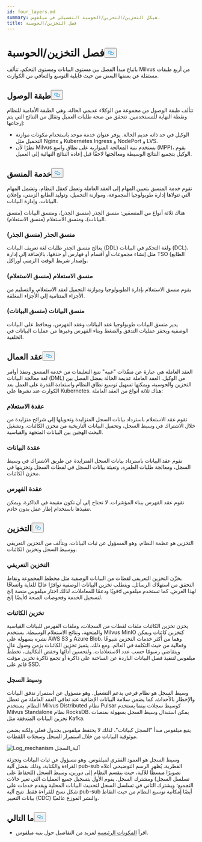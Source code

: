 ```yaml
---
id: four_layers.md
summary: هيكل التخزين/التخزين/الحوسبة التفصيلي في ميلفوس.
title: فصل التخزين/الحوسبة
---
```

<h1 id="StorageComputing-Disaggregation" class="common-anchor-header">فصل التخزين/الحوسبة<button data-href="#StorageComputing-Disaggregation" class="anchor-icon" translate="no">
      <svg translate="no"
        aria-hidden="true"
        focusable="false"
        height="20"
        version="1.1"
        viewBox="0 0 16 16"
        width="16"
      >
        <path
          fill="#0092E4"
          fill-rule="evenodd"
          d="M4 9h1v1H4c-1.5 0-3-1.69-3-3.5S2.55 3 4 3h4c1.45 0 3 1.69 3 3.5 0 1.41-.91 2.72-2 3.25V8.59c.58-.45 1-1.27 1-2.09C10 5.22 8.98 4 8 4H4c-.98 0-2 1.22-2 2.5S3 9 4 9zm9-3h-1v1h1c1 0 2 1.22 2 2.5S13.98 12 13 12H9c-.98 0-2-1.22-2-2.5 0-.83.42-1.64 1-2.09V6.25c-1.09.53-2 1.84-2 3.25C6 11.31 7.55 13 9 13h4c1.45 0 3-1.69 3-3.5S14.5 6 13 6z"
        ></path>
      </svg>
    </button></h1><p>باتباع مبدأ الفصل بين مستوى البيانات ومستوى التحكم، تتألف Milvus من أربع طبقات مستقلة عن بعضها البعض من حيث قابلية التوسع والتعافي من الكوارث.</p>
<h2 id="Access-layer" class="common-anchor-header">طبقة الوصول<button data-href="#Access-layer" class="anchor-icon" translate="no">
      <svg translate="no"
        aria-hidden="true"
        focusable="false"
        height="20"
        version="1.1"
        viewBox="0 0 16 16"
        width="16"
      >
        <path
          fill="#0092E4"
          fill-rule="evenodd"
          d="M4 9h1v1H4c-1.5 0-3-1.69-3-3.5S2.55 3 4 3h4c1.45 0 3 1.69 3 3.5 0 1.41-.91 2.72-2 3.25V8.59c.58-.45 1-1.27 1-2.09C10 5.22 8.98 4 8 4H4c-.98 0-2 1.22-2 2.5S3 9 4 9zm9-3h-1v1h1c1 0 2 1.22 2 2.5S13.98 12 13 12H9c-.98 0-2-1.22-2-2.5 0-.83.42-1.64 1-2.09V6.25c-1.09.53-2 1.84-2 3.25C6 11.31 7.55 13 9 13h4c1.45 0 3-1.69 3-3.5S14.5 6 13 6z"
        ></path>
      </svg>
    </button></h2><p>تتألف طبقة الوصول من مجموعة من الوكلاء عديمي الحالة، وهي الطبقة الأمامية للنظام ونقطة النهاية للمستخدمين. تتحقق من صحة طلبات العميل وتقلل من النتائج التي يتم إرجاعها:</p>
<ul>
<li>الوكيل في حد ذاته عديم الحالة. يوفر عنوان خدمة موحد باستخدام مكونات موازنة التحميل مثل Nginx و Kubernetes Ingress و NodePort و LVS.</li>
<li>نظرًا لأن Milvus يستخدم بنية المعالجة المتوازية على نطاق واسع (MPP)، يقوم الوكيل بتجميع النتائج الوسيطة ومعالجتها لاحقًا قبل إعادة النتائج النهائية إلى العميل.</li>
</ul>
<h2 id="Coordinator-service" class="common-anchor-header">خدمة المنسق<button data-href="#Coordinator-service" class="anchor-icon" translate="no">
      <svg translate="no"
        aria-hidden="true"
        focusable="false"
        height="20"
        version="1.1"
        viewBox="0 0 16 16"
        width="16"
      >
        <path
          fill="#0092E4"
          fill-rule="evenodd"
          d="M4 9h1v1H4c-1.5 0-3-1.69-3-3.5S2.55 3 4 3h4c1.45 0 3 1.69 3 3.5 0 1.41-.91 2.72-2 3.25V8.59c.58-.45 1-1.27 1-2.09C10 5.22 8.98 4 8 4H4c-.98 0-2 1.22-2 2.5S3 9 4 9zm9-3h-1v1h1c1 0 2 1.22 2 2.5S13.98 12 13 12H9c-.98 0-2-1.22-2-2.5 0-.83.42-1.64 1-2.09V6.25c-1.09.53-2 1.84-2 3.25C6 11.31 7.55 13 9 13h4c1.45 0 3-1.69 3-3.5S14.5 6 13 6z"
        ></path>
      </svg>
    </button></h2><p>تقوم خدمة المنسق بتعيين المهام إلى العقد العاملة وتعمل كعقل النظام. وتشمل المهام التي تتولاها إدارة طوبولوجيا المجموعة، وموازنة التحميل، وتوليد الطابع الزمني، وإعلان البيانات، وإدارة البيانات.</p>
<p>هناك ثلاثة أنواع من المنسقين: منسق الجذر (منسق الجذر)، ومنسق البيانات (منسق البيانات)، ومنسق الاستعلام (منسق الاستعلام).</p>
<h3 id="Root-coordinator-root-coord" class="common-anchor-header">منسق الجذر (منسق الجذر)</h3><p>يعالج منسق الجذر طلبات لغة تعريف البيانات (DDL) ولغة التحكم في البيانات (DCL)، مثل إنشاء مجموعات أو أقسام أو فهارس أو حذفها، بالإضافة إلى إدارة TSO (الطابع الزمني أوراكل) وإصدار شريط الوقت.</p>
<h3 id="Query-coordinator-query-coord" class="common-anchor-header">منسق الاستعلام (منسق الاستعلام)</h3><p>يقوم منسق الاستعلام بإدارة الطوبولوجيا وموازنة التحميل لعقد الاستعلام، والتسليم من الأجزاء المتنامية إلى الأجزاء المغلقة.</p>
<h3 id="Data-coordinator-data-coord" class="common-anchor-header">منسق البيانات (منسق البيانات)</h3><p>يدير منسق البيانات طوبولوجيا عقد البيانات وعقد الفهرس، ويحافظ على البيانات الوصفية ويحفز عمليات التدفق والضغط وبناء الفهرس وغيرها من عمليات البيانات في الخلفية.</p>
<h2 id="Worker-nodes" class="common-anchor-header">عقد العمال<button data-href="#Worker-nodes" class="anchor-icon" translate="no">
      <svg translate="no"
        aria-hidden="true"
        focusable="false"
        height="20"
        version="1.1"
        viewBox="0 0 16 16"
        width="16"
      >
        <path
          fill="#0092E4"
          fill-rule="evenodd"
          d="M4 9h1v1H4c-1.5 0-3-1.69-3-3.5S2.55 3 4 3h4c1.45 0 3 1.69 3 3.5 0 1.41-.91 2.72-2 3.25V8.59c.58-.45 1-1.27 1-2.09C10 5.22 8.98 4 8 4H4c-.98 0-2 1.22-2 2.5S3 9 4 9zm9-3h-1v1h1c1 0 2 1.22 2 2.5S13.98 12 13 12H9c-.98 0-2-1.22-2-2.5 0-.83.42-1.64 1-2.09V6.25c-1.09.53-2 1.84-2 3.25C6 11.31 7.55 13 9 13h4c1.45 0 3-1.69 3-3.5S14.5 6 13 6z"
        ></path>
      </svg>
    </button></h2><p>العقد العاملة هي عبارة عن منفّذات "غبية" تتبع التعليمات من خدمة المنسق وتنفذ أوامر لغة معالجة البيانات (DML) من الوكيل. العقد العاملة عديمة الحالة بفضل الفصل بين التخزين والحوسبة، ويمكنها تسهيل توسيع نطاق النظام واستعادة القدرة على العمل بعد الكوارث عند نشرها على Kubernetes. هناك ثلاثة أنواع من العقد العاملة:</p>
<h3 id="Query-node" class="common-anchor-header">عقدة الاستعلام</h3><p>تقوم عقد الاستعلام باسترداد بيانات السجل المتزايدة وتحويلها إلى شرائح متزايدة من خلال الاشتراك في وسيط السجل، وتحميل البيانات التاريخية من مخزن الكائنات، وتشغيل البحث الهجين بين البيانات المتجهة والقياسية.</p>
<h3 id="Data-node" class="common-anchor-header">عقدة البيانات</h3><p>تقوم عقد البيانات باسترداد بيانات السجل المتزايدة عن طريق الاشتراك في وسيط السجل، ومعالجة طلبات الطفرة، وتعبئة بيانات السجل في لقطات السجل وتخزينها في مخزن الكائنات.</p>
<h3 id="Index-node" class="common-anchor-header">عقدة الفهرس</h3><p>تقوم عقد الفهرس ببناء المؤشرات. لا تحتاج إلى أن تكون مقيمة في الذاكرة، ويمكن تنفيذها باستخدام إطار عمل بدون خادم.</p>
<h2 id="Storage" class="common-anchor-header">التخزين<button data-href="#Storage" class="anchor-icon" translate="no">
      <svg translate="no"
        aria-hidden="true"
        focusable="false"
        height="20"
        version="1.1"
        viewBox="0 0 16 16"
        width="16"
      >
        <path
          fill="#0092E4"
          fill-rule="evenodd"
          d="M4 9h1v1H4c-1.5 0-3-1.69-3-3.5S2.55 3 4 3h4c1.45 0 3 1.69 3 3.5 0 1.41-.91 2.72-2 3.25V8.59c.58-.45 1-1.27 1-2.09C10 5.22 8.98 4 8 4H4c-.98 0-2 1.22-2 2.5S3 9 4 9zm9-3h-1v1h1c1 0 2 1.22 2 2.5S13.98 12 13 12H9c-.98 0-2-1.22-2-2.5 0-.83.42-1.64 1-2.09V6.25c-1.09.53-2 1.84-2 3.25C6 11.31 7.55 13 9 13h4c1.45 0 3-1.69 3-3.5S14.5 6 13 6z"
        ></path>
      </svg>
    </button></h2><p>التخزين هو عظمة النظام، وهو المسؤول عن ثبات البيانات. ويتألف من التخزين التعريفي ووسيط السجل وتخزين الكائنات.</p>
<h3 id="Meta-storage" class="common-anchor-header">التخزين التعريفي</h3><p>يخزّن التخزين التعريفي لقطات من البيانات الوصفية مثل مخطط المجموعة ونقاط التحقق من استهلاك الرسائل. ويتطلب تخزين البيانات الوصفية توافرًا عاليًا للغاية واتساقًا قويًا ودعمًا للمعاملات، لذلك اختار ميلفوس منصة إلخd لهذا الغرض. كما تستخدم ميلفوس أيضًا إلخd لتسجيل الخدمة وفحوصات الصحة.</p>
<h3 id="Object-storage" class="common-anchor-header">تخزين الكائنات</h3><p>يخزن تخزين الكائنات ملفات لقطات من السجلات، وملفات الفهرس للبيانات القياسية والمتجهة، ونتائج الاستعلام الوسيطة. يستخدم Milvus MinIO كتخزين كائنات ويمكن نشره بسهولة على AWS S3 و Azure Blob، وهما من أكثر خدمات التخزين شيوعًا وفعالية من حيث التكلفة في العالم. ومع ذلك، يتميز تخزين الكائنات بزمن وصول عالٍ ويتقاضى رسومًا حسب عدد الاستعلامات. ولتحسين أدائها وخفض التكاليف، تخطط ميلفوس لتنفيذ فصل البيانات الباردة عن الساخنة على ذاكرة أو تجمع ذاكرة تخزين مؤقت قائم على SSD.</p>
<h3 id="Log-broker" class="common-anchor-header">وسيط السجل</h3><p>وسيط السجل هو نظام فرعي يدعم التشغيل. وهو مسؤول عن استمرار تدفق البيانات والإخطار بالأحداث. كما يضمن سلامة البيانات الإضافية عند تعافي العقد العاملة من تعطل النظام. يستخدم Milvus Distributed نظام Pulsar كوسيط سجلات بينما يستخدم Milvus Standalone نظام RocksDB. يمكن استبدال وسيط السجل بسهولة بمنصات تخزين البيانات المتدفقة مثل Kafka.</p>
<p>يتبع ميلفوس مبدأ "السجل كبيانات"، لذلك لا يحتفظ ميلفوس بجدول فعلي ولكنه يضمن موثوقية البيانات من خلال استمرار السجل وسجلات اللقطات.</p>
<p>
  
   <span class="img-wrapper"> <img translate="no" src="/docs/v2.4.x/assets/log_mechanism.png" alt="Log_mechanism" class="doc-image" id="log_mechanism" />
   </span> <span class="img-wrapper"> <span>آلية_السجل</span> </span></p>
<p>وسيط السجل هو العمود الفقري لميلفوس. وهو مسؤول عن ثبات البيانات وتجزئة القراءة والكتابة، وذلك بفضل آلية pub-sub الفطرية. يُظهر الرسم التوضيحي أعلاه تصويرًا مبسطًا للآلية، حيث ينقسم النظام إلى دورين، وسيط السجل (للحفاظ على تسلسل السجل) ومشترك السجل. يقوم الأول بتسجيل جميع العمليات التي تغير حالات التجميع؛ ويشترك الثاني في تسلسل السجل لتحديث البيانات المحلية ويقدم خدمات على شكل نسخ للقراءة فقط. تتيح آلية pub-sub أيضًا إمكانية توسيع النظام من حيث التقاط بيانات التغيير (CDC) والنشر الموزع عالميًا.</p>
<h2 id="Whats-next" class="common-anchor-header">ما التالي<button data-href="#Whats-next" class="anchor-icon" translate="no">
      <svg translate="no"
        aria-hidden="true"
        focusable="false"
        height="20"
        version="1.1"
        viewBox="0 0 16 16"
        width="16"
      >
        <path
          fill="#0092E4"
          fill-rule="evenodd"
          d="M4 9h1v1H4c-1.5 0-3-1.69-3-3.5S2.55 3 4 3h4c1.45 0 3 1.69 3 3.5 0 1.41-.91 2.72-2 3.25V8.59c.58-.45 1-1.27 1-2.09C10 5.22 8.98 4 8 4H4c-.98 0-2 1.22-2 2.5S3 9 4 9zm9-3h-1v1h1c1 0 2 1.22 2 2.5S13.98 12 13 12H9c-.98 0-2-1.22-2-2.5 0-.83.42-1.64 1-2.09V6.25c-1.09.53-2 1.84-2 3.25C6 11.31 7.55 13 9 13h4c1.45 0 3-1.69 3-3.5S14.5 6 13 6z"
        ></path>
      </svg>
    </button></h2><ul>
<li>اقرأ <a href="/docs/ar/v2.4.x/main_components.md">المكونات الرئيسية</a> لمزيد من التفاصيل حول بنية ميلفوس.</li>
</ul>
